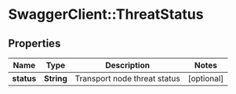 # SwaggerClient::ThreatStatus

## Properties
Name | Type | Description | Notes
------------ | ------------- | ------------- | -------------
**status** | **String** | Transport node threat status | [optional] 


